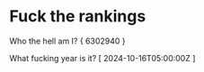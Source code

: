 # Fuck the rankings

Who the hell am I?
{ 6302940 }

What fucking year is it?
[ 2024-10-16T05:00:00Z ]

